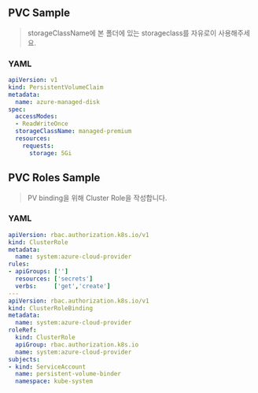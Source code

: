 ## PVC Sample
> storageClassName에 본 폴더에 있는 storageclass를 자유로이 사용해주세요.

### YAML

``` yaml
apiVersion: v1  
kind: PersistentVolumeClaim  
metadata:  
  name: azure-managed-disk  
spec:  
  accessModes:  
  - ReadWriteOnce  
  storageClassName: managed-premium  
  resources:  
    requests:  
      storage: 5Gi  
```


## PVC Roles Sample
> PV binding을 위해 Cluster Role을 작성합니다.

### YAML
``` yaml
apiVersion: rbac.authorization.k8s.io/v1
kind: ClusterRole
metadata:
  name: system:azure-cloud-provider
rules:
- apiGroups: ['']
  resources: ['secrets']
  verbs:     ['get','create']
---
apiVersion: rbac.authorization.k8s.io/v1
kind: ClusterRoleBinding
metadata:
  name: system:azure-cloud-provider
roleRef:
  kind: ClusterRole
  apiGroup: rbac.authorization.k8s.io
  name: system:azure-cloud-provider
subjects:
- kind: ServiceAccount
  name: persistent-volume-binder
  namespace: kube-system
```
